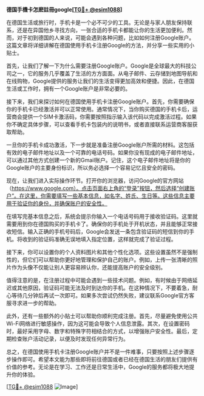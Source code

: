**德国手機卡怎麽註冊google[[TG💪+ @esim1088](https://t.me/s/esim1088)]**

在德国生活或旅行时，手机卡是一个必不可少的工具。无论是与家人朋友保持联系，还是在异国他乡寻找方向，一张合适的手机卡都能让你的生活更加便利。然而，对于初到德国的人来说，可能会遇到各种问题，比如如何注册Google账户。这篇文章将详细讲解在德国使用手机卡注册Google的方法，并分享一些实用的小贴士。

首先，让我们了解一下为什么需要注册Google账户。Google是全球最大的科技公司之一，它的服务几乎覆盖了生活的方方面面。从电子邮件、云存储到地图导航和在线购物，Google提供的服务让我们的生活变得更加高效和便捷。因此，在德国生活或工作时，拥有一个Google账户是非常必要的。

接下来，我们来探讨如何在德国使用手机卡注册Google账户。首先，你需要确保你的手机卡已经激活并可以正常使用。通常情况下，当你购买德国的手机卡后，运营商会提供一个SIM卡激活码，你需要按照指示输入该代码以完成激活过程。如果你不确定具体步骤，可以查看手机卡包装内的说明书，或者直接联系运营商客服获取帮助。

一旦你的手机卡成功激活，下一步就是准备注册Google账户所需的材料。这包括有效的电子邮件地址以及一个可靠的电话号码。如果你没有现成的电子邮件地址，可以通过其他方式创建一个新的Gmail账户。记住，这个电子邮件地址将是你的Google账户的主要身份标识，所以务必选择一个容易记忆且安全的密码。

现在，让我们进入实际操作环节。打开你的浏览器，访问Google的官方网站（https://www.google.com）。点击页面右上角的“登录”按钮，然后选择“创建账户”。在这里，你需要填写一些基本信息，如名字、姓氏、生日等。这些信息主要用于验证你的身份，并确保账户的安全性。

在填写完基本信息之后，系统会提示你输入一个电话号码用于接收验证码。这里就需要用到你在德国购买的手机卡了。确保你的手机处于开机状态，并且能够正常接收短信。输入正确的手机号码后，Google会发送一条包含验证码的短信到你的手机。将收到的验证码准确无误地填入指定位置，这样就完成了验证过程。

接下来，你可以设置你的个人资料图片和其他个性化选项。这些设置虽然不是强制性的，但它们可以帮助你更好地管理和保护自己的账户。例如，上传一张清晰的照片作为头像不仅能让别人更容易辨认你，还能提高账户的安全级别。

值得注意的是，在注册过程中可能会遇到一些技术问题。例如，有时候由于网络延迟或其他原因，验证码可能无法及时到达你的手机。在这种情况下，不要着急，耐心等待几分钟后再试一次即可。如果多次尝试仍然失败，建议联系Google官方客服寻求进一步的帮助。

此外，还有一些额外的小贴士可以帮助你顺利完成注册。首先，尽量避免使用公共Wi-Fi网络进行敏感操作，因为这可能会导致个人信息泄露。其次，在设置密码时，最好采用字母、数字和特殊字符相结合的方式，以增强账户安全性。最后，定期检查账户活动记录，以便及时发现任何异常行为。

总之，在德国使用手机卡注册Google账户并不是一件难事，只要按照上述步骤逐步操作即可。希望本文能为那些即将前往德国或者已经在德国生活的朋友们提供有价值的参考。无论是在学习、工作还是日常生活中，Google的服务都将极大地提升你的体验。

[[TG💪+ @esim1088](https://t.me/s/esim1088) ![Image](https://i.postimg.cc/4NQfJmqS/Snipaste-2025-05-13-00-14-12.png)]